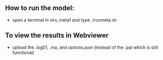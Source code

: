 ## How to run the model:
- open a terminal in sirs_meta1 and type ./runmeta.sh

## To view the results in Webviewer
- upload the .log01, .ma, and options.json (instead of the .pal which is still functional)
